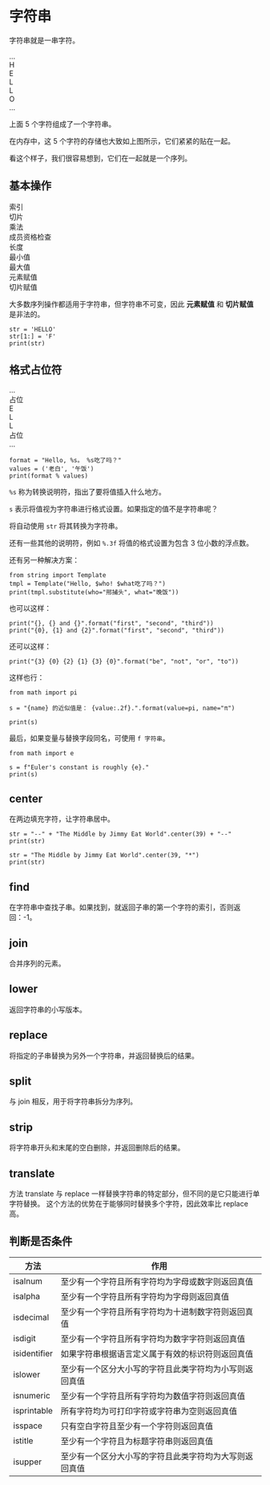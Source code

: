 # 字符串

字符串就是一串字符。

<div class="flex justify-start gap-1">
  <div class="bg-sky-500 dark:bg-sky-800 w-8 h-8 rounded text-center">...</div>
  <div class="bg-sky-500 dark:bg-sky-800 w-8 h-8 rounded text-center">H</div>
  <div class="bg-sky-500 dark:bg-sky-800 w-8 h-8 rounded text-center">E</div>
  <div class="bg-sky-500 dark:bg-sky-800 w-8 h-8 rounded text-center">L</div>
  <div class="bg-sky-500 dark:bg-sky-800 w-8 h-8 rounded text-center">L</div>
  <div class="bg-sky-500 dark:bg-sky-800 w-8 h-8 rounded text-center">O</div>
  <div class="bg-sky-500 dark:bg-sky-800 w-8 h-8 rounded text-center">...</div>
</div>

上面 5 个字符组成了一个字符串。

在内存中，这 5 个字符的存储也大致如上图所示，它们紧紧的贴在一起。

看这个样子，我们很容易想到，它们在一起就是一个序列。

## 基本操作

<div class="flex justify-start gap-1">
  <div class="bg-cyan-500 dark:bg-cyan-800 w-14 h-8 rounded text-center">索引</div>
  <div class="bg-cyan-500 dark:bg-cyan-800 w-14 h-8 rounded text-center">切片</div>
  <div class="bg-cyan-500 dark:bg-cyan-800 w-14 h-8 rounded text-center">乘法</div>
  <div class="bg-cyan-500 dark:bg-cyan-800 w-32 h-8 rounded text-center">成员资格检查</div>
  <div class="bg-cyan-500 dark:bg-cyan-800 w-14 h-8 rounded text-center">长度</div>
  <div class="bg-cyan-500 dark:bg-cyan-800 w-16 h-8 rounded text-center">最小值</div>
  <div class="bg-cyan-500 dark:bg-cyan-800 w-16 h-8 rounded text-center">最大值</div>
  <div class="bg-red-500 dark:bg-red-900 w-24 h-8 rounded text-center">元素赋值</div>
  <div class="bg-red-500 dark:bg-red-900 w-24 h-8 rounded text-center">切片赋值</div>
</div>

大多数序列操作都适用于字符串，但字符串不可变，因此 **元素赋值** 和 **切片赋值** 是非法的。

<div class="run"></div>

```python3
str = 'HELLO'
str[1:] = 'F'
print(str)
```

## 格式占位符

<div class="flex justify-start gap-1">
  <div class="bg-sky-500 dark:bg-sky-800 w-8 h-8 rounded text-center">...</div>
  <div class="bg-yellow-500 dark:bg-yellow-800 w-14 h-8 rounded text-center">占位</div>
  <div class="bg-sky-500 dark:bg-sky-800 w-8 h-8 rounded text-center">E</div>
  <div class="bg-sky-500 dark:bg-sky-800 w-8 h-8 rounded text-center">L</div>
  <div class="bg-sky-500 dark:bg-sky-800 w-8 h-8 rounded text-center">L</div>
  <div class="bg-yellow-500 dark:bg-yellow-800 w-14 h-8 rounded text-center">占位</div>
  <div class="bg-sky-500 dark:bg-sky-800 w-8 h-8 rounded text-center">...</div>
</div>

<div class="run"></div>

```python3
format = "Hello, %s。 %s吃了吗？"
values = ('老白', '午饭')
print(format % values)
```

`%s` 称为转换说明符，指出了要将值插入什么地方。

`s` 表示将值视为字符串进行格式设置。如果指定的值不是字符串呢？

将自动使用 `str` 将其转换为字符串。

还有一些其他的说明符，例如 `%.3f` 将值的格式设置为包含 3 位小数的浮点数。

还有另一种解决方案：

<div class="run"></div>

```python3
from string import Template
tmpl = Template("Hello, $who! $what吃了吗？")
print(tmpl.substitute(who="邢捕头", what="晚饭"))
```

也可以这样：

<div class="run"></div>

```python3
print("{}, {} and {}".format("first", "second", "third"))
print("{0}, {1} and {2}".format("first", "second", "third"))
```

还可以这样：

<div class="run"></div>

```python3
print("{3} {0} {2} {1} {3} {0}".format("be", "not", "or", "to"))
```

这样也行：

<div class="run"></div>

```python3
from math import pi

s = "{name} 的近似值是： {value:.2f}.".format(value=pi, name="π")

print(s)
```

最后，如果变量与替换字段同名，可使用 `f 字符串`。

<div class="run"></div>

```python3
from math import e

s = f"Euler's constant is roughly {e}."
print(s)
```

## center

在两边填充字符，让字符串居中。

<div class="run"></div>

```python3
str = "--" + "The Middle by Jimmy Eat World".center(39) + "--"
print(str)
```

<div class="run"></div>

```python3
str = "The Middle by Jimmy Eat World".center(39, "*")
print(str)
```

## find

在字符串中查找子串。如果找到，就返回子串的第一个字符的索引，否则返回：-1。

## join

合并序列的元素。

## lower

返回字符串的小写版本。

## replace

将指定的子串替换为另外一个字符串，并返回替换后的结果。

## split

与 join 相反，用于将字符串拆分为序列。

## strip

将字符串开头和末尾的空白删除，并返回删除后的结果。

## translate

方法 translate 与 replace 一样替换字符串的特定部分，但不同的是它只能进行单字符替换。 这个方法的优势在于能够同时替换多个字符，因此效率比 replace 高。

## 判断是否条件

| 方法         | 作用                                                   |
| ------------ | ------------------------------------------------------ |
| isalnum      | 至少有一个字符且所有字符均为字母或数字则返回真值       |
| isalpha      | 至少有一个字符且所有字符均为字母则返回真值             |
| isdecimal    | 至少有一个字符且所有字符均为十进制数字符则返回真值     |
| isdigit      | 至少有一个字符且所有字符均为数字字符则返回真值         |
| isidentifier | 如果字符串根据语言定义属于有效的标识符则返回真值       |
| islower      | 至少有一个区分大小写的字符且此类字符均为小写则返回真值 |
| isnumeric    | 至少有一个字符且所有字符均为数值字符则返回真值         |
| isprintable  | 所有字符均为可打印字符或字符串为空则返回真值           |
| isspace      | 只有空白字符且至少有一个字符则返回真值                 |
| istitle      | 至少有一个字符且为标题字符串则返回真值                 |
| isupper      | 至少有一个区分大小写的字符且此类字符均为大写则返回真值 |
